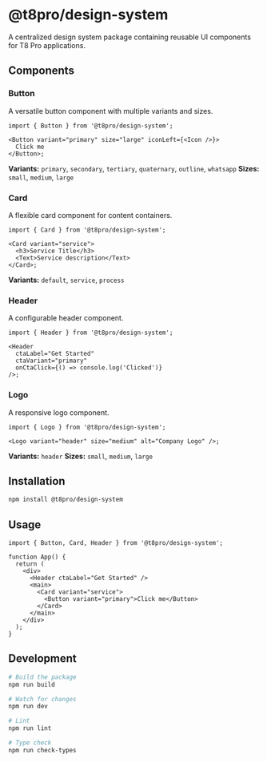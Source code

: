 # @t8pro/design-system

A centralized design system package containing reusable UI components for T8 Pro applications.

## Components

### Button

A versatile button component with multiple variants and sizes.

```tsx
import { Button } from '@t8pro/design-system';

<Button variant="primary" size="large" iconLeft={<Icon />}>
  Click me
</Button>;
```

**Variants:** `primary`, `secondary`, `tertiary`, `quaternary`, `outline`, `whatsapp`
**Sizes:** `small`, `medium`, `large`

### Card

A flexible card component for content containers.

```tsx
import { Card } from '@t8pro/design-system';

<Card variant="service">
  <h3>Service Title</h3>
  <Text>Service description</Text>
</Card>;
```

**Variants:** `default`, `service`, `process`

### Header

A configurable header component.

```tsx
import { Header } from '@t8pro/design-system';

<Header
  ctaLabel="Get Started"
  ctaVariant="primary"
  onCtaClick={() => console.log('Clicked')}
/>;
```

### Logo

A responsive logo component.

```tsx
import { Logo } from '@t8pro/design-system';

<Logo variant="header" size="medium" alt="Company Logo" />;
```

**Variants:** `header`
**Sizes:** `small`, `medium`, `large`

## Installation

```bash
npm install @t8pro/design-system
```

## Usage

```tsx
import { Button, Card, Header } from '@t8pro/design-system';

function App() {
  return (
    <div>
      <Header ctaLabel="Get Started" />
      <main>
        <Card variant="service">
          <Button variant="primary">Click me</Button>
        </Card>
      </main>
    </div>
  );
}
```

## Development

```bash
# Build the package
npm run build

# Watch for changes
npm run dev

# Lint
npm run lint

# Type check
npm run check-types
```
